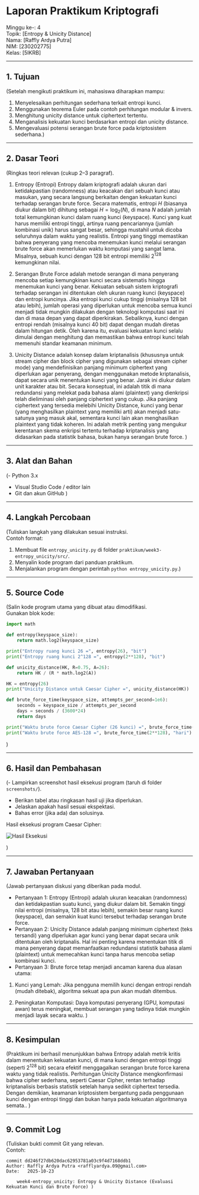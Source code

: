# Laporan Praktikum Kriptografi
Minggu ke-: 4  
Topik: [Entropy & Unicity Distance]  
Nama: [Raffly Ardya Putra]  
NIM: [230202775]  
Kelas: [5IKRB]  

---

## 1. Tujuan
(Setelah mengikuti praktikum ini, mahasiswa diharapkan mampu:

1. Menyelesaikan perhitungan sederhana terkait entropi kunci.
2. Menggunakan teorema Euler pada contoh perhitungan modular & invers.
3. Menghitung unicity distance untuk ciphertext tertentu.
4. Menganalisis kekuatan kunci berdasarkan entropi dan unicity distance.
5. Mengevaluasi potensi serangan brute force pada kriptosistem sederhana.)

---

## 2. Dasar Teori
(Ringkas teori relevan (cukup 2–3 paragraf).  
1. Entropy (Entropi)
Entropy dalam kriptografi adalah ukuran dari ketidakpastian (randomness) atau keacakan dari sebuah kunci atau masukan, yang secara langsung berkaitan dengan kekuatan kunci terhadap serangan brute force. Secara matematis, entropi $H$ (biasanya diukur dalam bit) dihitung sebagai $H = \log_2(N)$, di mana $N$ adalah jumlah total kemungkinan kunci dalam ruang kunci (keyspace). Kunci yang kuat harus memiliki entropi tinggi, artinya ruang pencariannya (jumlah kombinasi unik) harus sangat besar, sehingga mustahil untuk dicoba seluruhnya dalam waktu yang realistis. Entropi yang tinggi memastikan bahwa penyerang yang mencoba menemukan kunci melalui serangan brute force akan memerlukan waktu komputasi yang sangat lama. Misalnya, sebuah kunci dengan 128 bit entropi memiliki $2^{128}$ kemungkinan nilai.

2. Serangan Brute Force 
adalah metode serangan di mana penyerang mencoba setiap kemungkinan kunci secara sistematis hingga menemukan kunci yang benar. Kekuatan sebuah sistem kriptografi terhadap serangan ini ditentukan oleh ukuran ruang kunci (keyspace) dan entropi kuncinya. Jika entropi kunci cukup tinggi (misalnya 128 bit atau lebih), jumlah operasi yang diperlukan untuk mencoba semua kunci menjadi tidak mungkin dilakukan dengan teknologi komputasi saat ini dan di masa depan yang dapat diperkirakan. Sebaliknya, kunci dengan entropi rendah (misalnya kunci 40 bit) dapat dengan mudah diretas dalam hitungan detik. Oleh karena itu, evaluasi kekuatan kunci selalu dimulai dengan menghitung dan memastikan bahwa entropi kunci telah memenuhi standar keamanan minimum.

3. Unicity Distance 
adalah konsep dalam kriptanalisis (khususnya untuk stream cipher dan block cipher yang digunakan sebagai stream cipher mode) yang mendefinisikan panjang minimum ciphertext yang diperlukan agar penyerang, dengan menggunakan metode kriptanalisis, dapat secara unik menentukan kunci yang benar. Jarak ini diukur dalam unit karakter atau bit. Secara konseptual, ini adalah titik di mana redundansi yang melekat pada bahasa alami (plaintext) yang dienkripsi telah dieliminasi oleh panjang ciphertext yang cukup. Jika panjang ciphertext yang tersedia melebihi Unicity Distance, kunci yang benar (yang menghasilkan plaintext yang memiliki arti) akan menjadi satu-satunya yang masuk akal, sementara kunci lain akan menghasilkan plaintext yang tidak koheren. Ini adalah metrik penting yang mengukur kerentanan skema enkripsi tertentu terhadap kriptanalisis yang didasarkan pada statistik bahasa, bukan hanya serangan brute force.  )

---

## 3. Alat dan Bahan
(- Python 3.x  
- Visual Studio Code / editor lain  
- Git dan akun GitHub    )

---

## 4. Langkah Percobaan
(Tuliskan langkah yang dilakukan sesuai instruksi.  
Contoh format:
1. Membuat file `entropy_unicity.py` di folder `praktikum/week3-entropy_unicity/src/`.
2. Menyalin kode program dari panduan praktikum.
3. Menjalankan program dengan perintah `python entropy_unicity.py`.)

---

## 5. Source Code
(Salin kode program utama yang dibuat atau dimodifikasi.  
Gunakan blok kode:

```python
import math

def entropy(keyspace_size):
    return math.log2(keyspace_size)

print("Entropy ruang kunci 26 =", entropy(26), "bit")
print("Entropy ruang kunci 2^128 =", entropy(2**128), "bit")

def unicity_distance(HK, R=0.75, A=26):
    return HK / (R * math.log2(A))

HK = entropy(26)
print("Unicity Distance untuk Caesar Cipher =", unicity_distance(HK))

def brute_force_time(keyspace_size, attempts_per_second=1e6):
    seconds = keyspace_size / attempts_per_second
    days = seconds / (3600*24)
    return days

print("Waktu brute force Caesar Cipher (26 kunci) =", brute_force_time(26), "hari")
print("Waktu brute force AES-128 =", brute_force_time(2**128), "hari") ...
```
)

---

## 6. Hasil dan Pembahasan
(- Lampirkan screenshot hasil eksekusi program (taruh di folder `screenshots/`).  
- Berikan tabel atau ringkasan hasil uji jika diperlukan.  
- Jelaskan apakah hasil sesuai ekspektasi.  
- Bahas error (jika ada) dan solusinya. 

Hasil eksekusi program Caesar Cipher:

![Hasil Eksekusi](screenshots/output.png)

)

---

## 7. Jawaban Pertanyaan
(Jawab pertanyaan diskusi yang diberikan pada modul.  
- Pertanyaan 1: Entropy (Entropi) adalah ukuran keacakan (randomness) dan ketidakpastian suatu kunci, yang diukur dalam bit. Semakin tinggi nilai entropi (misalnya, 128 bit atau lebih), semakin besar ruang kunci (keyspace), dan semakin kuat kunci tersebut terhadap serangan brute force.  
- Pertanyaan 2: Unicity Distance adalah panjang minimum ciphertext (teks tersandi) yang diperlukan agar kunci yang benar dapat secara unik ditentukan oleh kriptanalis. Hal ini penting karena menentukan titik di mana penyerang dapat memanfaatkan redundansi statistik bahasa alami (plaintext) untuk memecahkan kunci tanpa harus mencoba setiap kombinasi kunci.
- Pertanyaan 3: Brute force tetap menjadi ancaman karena dua alasan utama:

1. Kunci yang Lemah: Jika pengguna memilih kunci dengan entropi rendah (mudah ditebak), algoritma sekuat apa pun akan mudah ditembus.

2. Peningkatan Komputasi: Daya komputasi penyerang (GPU, komputasi awan) terus meningkat, membuat serangan yang tadinya tidak mungkin menjadi layak secara waktu. 
)
---

## 8. Kesimpulan
(Praktikum ini berhasil menunjukkan bahwa Entropy adalah metrik kritis dalam menentukan kekuatan kunci, di mana kunci dengan entropi tinggi (seperti $2^{128}$ bit) secara efektif menggagalkan serangan brute force karena waktu yang tidak realistis. Perhitungan Unicity Distance mengkonfirmasi bahwa cipher sederhana, seperti Caesar Cipher, rentan terhadap kriptanalisis berbasis statistik setelah hanya sedikit ciphertext tersedia. Dengan demikian, keamanan kriptosistem bergantung pada penggunaan kunci dengan entropi tinggi dan bukan hanya pada kekuatan algoritmanya semata..  )

---

## 9. Commit Log
(Tuliskan bukti commit Git yang relevan.  
Contoh:
```
commit dd246f27db620dac62953781a03c9f4d7168ddb1
Author: Raffly Ardya Putra <rafflyardya.09@gmail.com>
Date:   2025-10-23

    week4-entropy_unicity: Entropy & Unicity Distance (Evaluasi Kekuatan Kunci dan Brute Force) )
```
